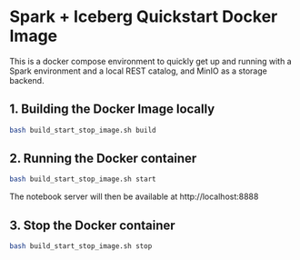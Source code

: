 # Spark + Iceberg Quickstart Docker Image

This is a docker compose environment to quickly get up and running with a Spark environment and a local REST
catalog, and MinIO as a storage backend.

## 1. Building the Docker Image locally

```bash
bash build_start_stop_image.sh build
```

## 2. Running the Docker container

```sh
bash build_start_stop_image.sh start
```

The notebook server will then be available at http://localhost:8888

## 3. Stop the Docker container

```sh
bash build_start_stop_image.sh stop
```
